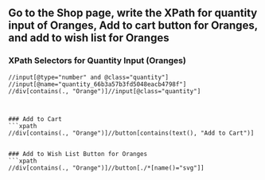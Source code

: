 ## Go to the Shop page, write the XPath for quantity input of Oranges, Add to cart button for Oranges, and add to wish list for Oranges


### XPath Selectors for Quantity Input (Oranges)

```xpath
//input[@type="number" and @class="quantity"]
//input[@name="quantity_66b3a57b3fd5048eacb4798f"]
//div[contains(., "Orange")]//input[@class="quantity"]



### Add to Cart
```xpath
//div[contains(., "Orange")]//button[contains(text(), "Add to Cart")]


### Add to Wish List Button for Oranges
```xpath
//div[contains(., "Orange")]//button[./*[name()="svg"]]
